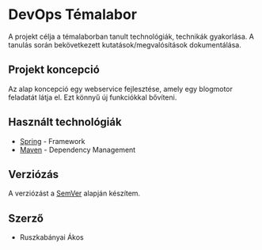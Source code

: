 # DevOps Témalabor

A projekt célja a témalaborban tanult technológiák, technikák gyakorlása. A tanulás során bekövetkezett kutatások/megvalósítások dokumentálása.

## Projekt koncepció

Az alap koncepció egy webservice fejlesztése, amely egy blogmotor feladatát látja el. Ezt könnyű új funkciókkal bővíteni.

## Használt technológiák

* [Spring](https://spring.io/) - Framework
* [Maven](https://maven.apache.org/) - Dependency Management

## Verziózás

A verziózást a [SemVer](https://semver.org/) alapján készítem.

## Szerző

* Ruszkabányai Ákos
